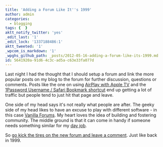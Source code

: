 ```yaml
---
title: 'Adding a Forum Like It''s 1999'
author: admin
categories:
  - blogging
tags: {  }
aktt_notify_twitter: 'yes'
_edit_last: '1'
_edit_lock: '1337188486:1'
aktt_tweeted: '1'
_wpcom_is_markdown: '1'
_wpghs_github_path: _posts/2012-05-16-adding-a-forum-like-its-1999.md
id: 5641920a-91d6-4c3c-ad5a-c63e33fa077d
---
```

<p>Last night I had the thought that I should setup a forum and link the more popular posts on my blog to the forum for further discussion, questions or comments. Posts like the one on using <a href="https://chrisenns.com/2011/11/airplay-with-apple-tv-and-airport-express/">AirPlay with Apple TV</a> and the <a href="https://chrisenns.com/2012/03/1password-username-password-in-safari-bookmarks/">1Password Username / Safari Bookmark shortcut</a> end up getting a lot of traffic but people tend to just hit that page and leave.</p>
<p>One side of my head says it's not really what people are after. The geeky side of my head likes to have an excuse to play with different software - in this case <a href="http://vanillaforums.org/">Vanilla Forums</a>. My heart loves the idea of building and fostering community. The middle ground is that it can come in handy if someone needs something similar for my <a href="http://lemonproductions.ca">day job</a>.</p>
<p>So <a href="https://chrisenns.com/forum/index.php?p=/discussion/3/kick-the-tires-on-the-new-forum#Item_1">go kick the tires on the new forum and leave a comment</a>. Just like back in 1999.</p>
